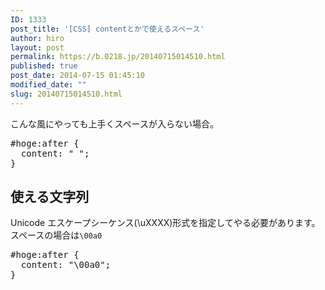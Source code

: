 ```yaml
---
ID: 1333
post_title: '[CSS] contentとかで使えるスペース'
author: hiro
layout: post
permalink: https://b.0218.jp/20140715014510.html
published: true
post_date: 2014-07-15 01:45:10
modified_date: ""
slug: 20140715014510.html
---
```

こんな風にやっても上手くスペースが入らない場合。
<pre class="prettyprint linenums lang-css">#hoge:after {
  content: " ";
}</pre>
<!--more-->
<h2>使える文字列</h2>
Unicode エスケープシーケンス(\uXXXX)形式を指定してやる必要があります。
スペースの場合は<code>\00a0</code>
<pre class="prettyprint linenums lang-css">#hoge:after {
  content: "\00a0";
}</pre>
